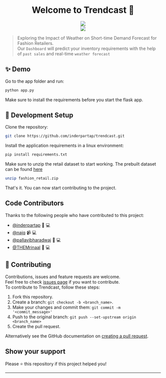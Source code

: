 <h1 align="center">Welcome to Trendcast 👋</h1>
<p align="center">
	<a href="https://www.python.org/" alt="Made with Python">
		<img src="http://ForTheBadge.com/images/badges/made-with-python.svg" />
	</a>
	<br>
		<a href="https://github.com/inderpartap/trendcast" alt="Trendcast Repo Size">
			<img src="https://img.shields.io/github/repo-size/inderpartap/trendcast" />
		</a>
	</p>

> Exploring the Impact of Weather on Short-time Demand Forecast for Fashion
> Retailers.<br /> Our `Dashboard` will predict your inventory requirements with
> the help of `past sales` and real-time `weather forecast`

## ✨ Demo

Go to the app folder and run:

```sh
python app.py
```

Make sure to install the requirements before you start the flask app.

## 🚀 Development Setup

Clone the repository:

```sh
git clone https://github.com/inderpartap/trendcast.git
```

Install the application requirements in a linux environment:

```sh
pip install requirements.txt
```

Make sure to unzip the retail dataset to start working. The prebuilt dataset can be found [here](https://github.com/inderpartap/trendcast/blob/master/data/fashion_retail.csv)

```sh
unzip fashion_retail.zip
```


That's it. You can now start contributing to the project.

## Code Contributors

Thanks to the following people who have contributed to this project:

- [@inderpartap](https://github.com/inderpartap) 🎨 💻
- [@najq](https://github.com/najq) 📹 💻
- [@pallavibharadwaj](https://github.com/pallavibharadwaj) 📆 💻
- [@THEMrinaal](https://github.com/THEMrinaal) 🔣 💻

## 🤝 Contributing

Contributions, issues and feature requests are welcome.<br /> Feel free to check
[issues page](https://github.com/inderpartap/trendcast/issues) if you want to
contribute.<br /> To contribute to Trendcast, follow these steps:

1. Fork this repository.
2. Create a branch: `git checkout -b <branch_name>`.
3. Make your changes and commit them: `git commit -m '<commit_message>'`
4. Push to the original branch: `git push --set-upstream origin <branch_name>`
5. Create the pull request.

Alternatively see the GitHub documentation on
[creating a pull request](https://help.github.com/en/github/collaborating-with-issues-and-pull-requests/creating-a-pull-request).

## Show your support

Please ⭐️ this repository if this project helped you!

---
